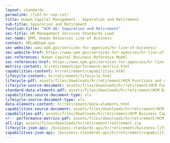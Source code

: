 ```yaml
---
layout: standards
permalink: /fibf-hr-sep-ret/
title: Human Capital Management - Separation and Retirement
sub-title: Separation and Retirement
function-title: "HCM A6: Separation and Retirement"
sec-title: HR Management Services Standards Lead
sec-name: OPM, Human Resources Line of Business
contact: HRLoB@opm.gov
sec-website: www.opm.gov/services-for-agencies/hr-line-of-business/
sec-website-href: https://www.opm.gov/services-for-agencies/hr-line-of-business/
sec-references: Human Capital Business Reference Model
sec-references-href: https://www.opm.gov/services-for-agencies/hr-line-of-business/hc-business-reference-model/
metrics-content: hr/retirement/performance-metrics.html
capabilities-content: hr/retirement/capabilities.html
lifecycle-content: hr/retirement/lifecycle.html
lifecycle-pdf: assets/files/downloads/hr/retirement/HCM Functions and Activities_A6 (Separation and Retirement).xlsx
lifecycle-source-document: assets/files/downloads/hr/retirement/HCM Functions and Activities_A6 (Separation and Retirement).xlsx
standard-data-elements-pdf: assets/files/downloads/hr/retirement/HCM Data Elements_A6 (Separation and Retirement).xlsx
capabilities-source-document-type: xls
lifecycle-source-document-type: xls
data-elements-content: hr/retirement/data-elements.html
capabilities-source-document: assets/files/downloads/hr/retirement/HCM Business Capabilities Standards_A6 (Separation and Retirement).xlsx
capabilities-pdf: assets/files/downloads/hr/retirement/HCM Business Capabilities Standards_A6 (Separation and Retirement).xlsx
<!-- performance-metrics-pdf: assets/files/downloads/hr/retirement/HCM Service Measures_A6 (Separation and Retirement).xlsx -->
all-zip: assets/files/downloads/hr/retirement/retirement.zip
lifecycle-json-api: /business-standards-api/hr/retirement/business-lifecycle
capabilities-json-api: /business-standards-api/hr/retirement/capabilities
---
```


